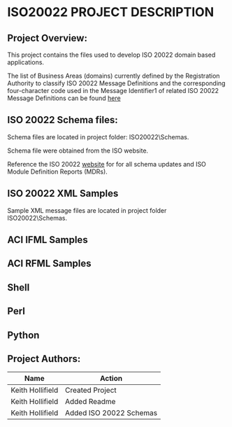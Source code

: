# ISO20022 PROJECT DESCRIPTION

## Project Overview:
This project contains the files used to develop ISO 20022 domain based applications.

The list of Business Areas (domains) currently  defined by the Registration Authority to classify ISO 20022 Message Definitions and the
corresponding four-character code used in the Message Identifier1 of related ISO 20022 Message Definitions can be found [here](https://www.iso20022.org/ "ISO Scheme")

## ISO 20022 Schema files:
Schema files are located in project folder:
ISO20022\Schemas. 

Schema file were obtained from the ISO website.

Reference the ISO 20022 [website](https://www.iso20022.org/ "ISO Scheme") for for all schema updates and ISO Module Definition Reports (MDRs).

## ISO 20022 XML Samples
Sample XML message files are located in project folder ISO20022\Schemas.
 
## ACI IFML Samples

## ACI RFML Samples

## Shell

## Perl 

## Python 

## Project Authors:


|Name|Action | 
|----|-------------------|      
|Keith Hollifield | Created Project |
|Keith Hollifield | Added Readme    | 
|Keith Hollifield | Added ISO 20022 Schemas   | 


